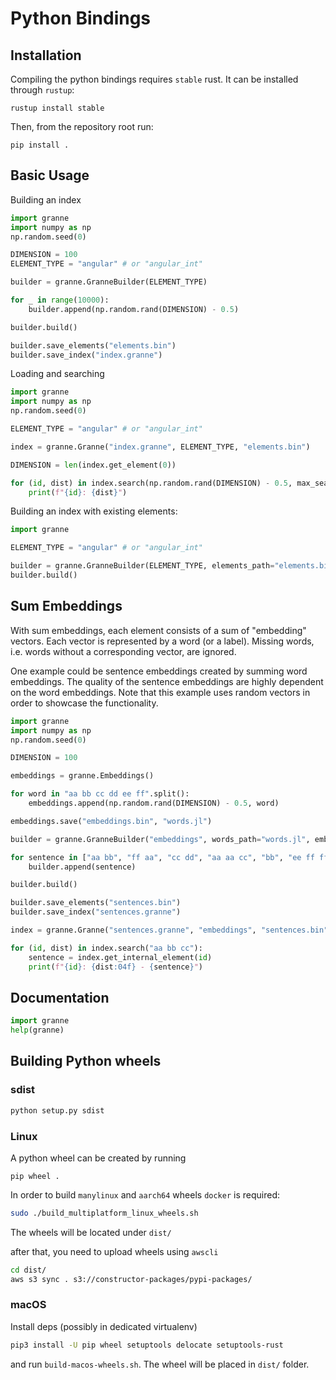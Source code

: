# Python Bindings

## Installation

Compiling the python bindings requires `stable` rust. It can be installed through `rustup`:
```
rustup install stable
```

Then, from the repository root run:
```
pip install .
```

## Basic Usage

Building an index
```python
import granne
import numpy as np
np.random.seed(0)

DIMENSION = 100
ELEMENT_TYPE = "angular" # or "angular_int"

builder = granne.GranneBuilder(ELEMENT_TYPE)

for _ in range(10000):
    builder.append(np.random.rand(DIMENSION) - 0.5)

builder.build()

builder.save_elements("elements.bin")
builder.save_index("index.granne")
```

Loading and searching
```python
import granne
import numpy as np
np.random.seed(0)

ELEMENT_TYPE = "angular" # or "angular_int"

index = granne.Granne("index.granne", ELEMENT_TYPE, "elements.bin")

DIMENSION = len(index.get_element(0))

for (id, dist) in index.search(np.random.rand(DIMENSION) - 0.5, max_search=150):
    print(f"{id}: {dist}")

```

Building an index with existing elements:
```python
import granne

ELEMENT_TYPE = "angular" # or "angular_int"

builder = granne.GranneBuilder(ELEMENT_TYPE, elements_path="elements.bin")
builder.build()
```

## Sum Embeddings

With sum embeddings, each element consists of a sum of "embedding" vectors. Each vector is represented by a word (or a label).
Missing words, i.e. words without a corresponding vector, are ignored.

One example could be sentence embeddings created by summing word embeddings. The quality of the sentence embeddings are
highly dependent on the word embeddings. Note that this example uses random vectors in order to showcase the functionality.

```python
import granne
import numpy as np
np.random.seed(0)

DIMENSION = 100

embeddings = granne.Embeddings()

for word in "aa bb cc dd ee ff".split():
    embeddings.append(np.random.rand(DIMENSION) - 0.5, word)

embeddings.save("embeddings.bin", "words.jl")

builder = granne.GranneBuilder("embeddings", words_path="words.jl", embeddings_path="embeddings.bin", show_progress=False)

for sentence in ["aa bb", "ff aa", "cc dd", "aa aa cc", "bb", "ee ff ff bb"]:
    builder.append(sentence)

builder.build()

builder.save_elements("sentences.bin")
builder.save_index("sentences.granne")

index = granne.Granne("sentences.granne", "embeddings", "sentences.bin", words_path="words.jl", embeddings_path="embeddings.bin")

for (id, dist) in index.search("aa bb cc"):
    sentence = index.get_internal_element(id)
    print(f"{id}: {dist:04f} - {sentence}")

```

## Documentation

```python
import granne
help(granne)
```

## Building Python wheels

### sdist

```bash
python setup.py sdist
```

### Linux

A python wheel can be created by running
```
pip wheel .
```

In order to build `manylinux` and `aarch64` wheels `docker` is required:
```bash
sudo ./build_multiplatform_linux_wheels.sh
```

The wheels will be located under `dist/`

after that, you need to upload wheels using `awscli`

```bash
cd dist/
aws s3 sync . s3://constructor-packages/pypi-packages/
```

### macOS

Install deps (possibly in dedicated virtualenv)

```bash
pip3 install -U pip wheel setuptools delocate setuptools-rust
```

and run `build-macos-wheels.sh`. The wheel will be placed in `dist/` folder.